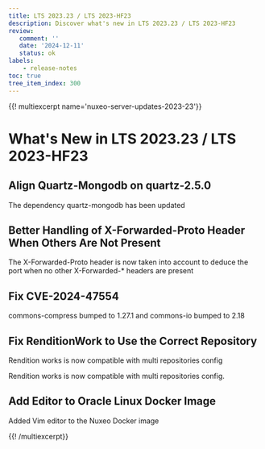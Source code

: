 ```yaml
---
title: LTS 2023.23 / LTS 2023-HF23
description: Discover what's new in LTS 2023.23 / LTS 2023-HF23
review:
   comment: ''
   date: '2024-12-11'
   status: ok
labels:
    - release-notes
toc: true
tree_item_index: 300
---
```


{{! multiexcerpt name='nuxeo-server-updates-2023-23'}}
# What's New in LTS 2023.23 / LTS 2023-HF23

## Align Quartz-Mongodb on  quartz-2.5.0


The dependency quartz-mongodb has been updated


## Better Handling of X-Forwarded-Proto Header When Others Are Not Present


The X-Forwarded-Proto header is now taken into account to deduce the port when no other X-Forwarded-* headers are present


## Fix CVE-2024-47554


commons-compress bumped to 1.27.1 and commons-io bumped to 2.18


## Fix RenditionWork to Use the Correct Repository


Rendition works is now compatible with multi repositories config

Rendition works is now compatible with multi repositories config.


## Add Editor to Oracle Linux Docker Image


Added Vim editor to the Nuxeo Docker image


{{! /multiexcerpt}}
